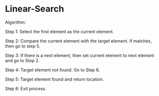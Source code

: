 # Linear-Search 
 Algorithm:

Step 1: Select the first element as the current element.

Step 2: Compare the current element with the target element. If matches, then go to step 5.

Step 3: If there is a next element, then set current element to next element and go to Step 2.

Step 4: Target element not found. Go to Step 6.

Step 5: Target element found and return location.

Step 6: Exit process.
